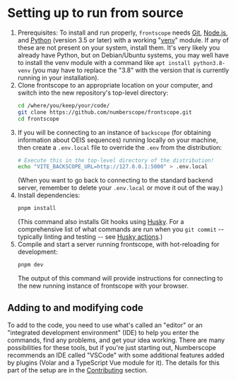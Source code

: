 # Setting up to run from source

1.  Prerequisites: To install and run properly, `frontscope` needs
    [Git](https://git-scm.com/), [Node.js](https://nodejs.org/en/), and
    [Python](https://www.python.org/) (version 3.5 or later) with a working
    "[venv](https://docs.python.org/3/library/venv.html)" module. If any of
    these are not present on your system, install them. It's very likely you
    already have Python, but on Debian/Ubuntu systems, you may well have to
    install the venv module with a command like `apt install python3.8-venv`
    (you may have to replace the "3.8" with the version that is currently
    running in your installation).
2.  Clone frontscope to an appropriate location on your computer, and switch
    into the new repository's top-level directory:
    ```sh
    cd /where/you/keep/your/code/
    git clone https://github.com/numberscope/frontscope.git
    cd frontscope
    ```
3.  If you will be connecting to an instance of `backscope` (for obtaining
    information about OEIS sequences) running locally on your machine, then
    create a `.env.local` file to override the `.env` from the distribution:
    ```sh
    # Execute this in the top-level directory of the distribution!
    echo "VITE_BACKSCOPE_URL=http://127.0.0.1:5000" > .env.local
    ```
    (When you want to go back to connecting to the standard backend server,
    remember to delete your `.env.local` or move it out of the way.)
4.  Install dependencies:
    ```sh
    pnpm install
    ```
    (This command also installs Git hooks using
    [Husky](https://github.com/typicode/husky). For a comprehensive list of
    what commands are run when you `git commit` -- typically linting and
    testing -- see [Husky actions](husky-pre-commit.md).)
5.  Compile and start a server running frontscope, with hot-reloading for
    development:
    ```sh
    pnpm dev
    ```
    The output of this command will provide instructions for connecting to the
    new running instance of frontscope with your browser.

## Adding to and modifying code

To add to the code, you need to use what's called an "editor" or an
"integrated development environment" (IDE) to help you enter the commands,
find any problems, and get your idea working. There are many possibilities for
these tools, but if you're just starting out, Numberscope recommends an IDE
called "VSCode" with some additional features added by plugins (Volar and a
TypeScript Vue module for it). The details for this part of the setup are in
the [Contributing](visual-studio-code-setup.md) section.
